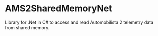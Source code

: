 # AMS2SharedMemoryNet

Library for .Net in C# to access and read Automobilista 2 telemetry data from shared memory.
